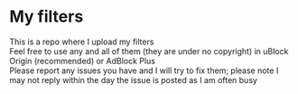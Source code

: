 # My filters
This is a repo where I upload my filters <br/>
Feel free to use any and all of them (they are under no copyright) in uBlock Origin (recommended) or AdBlock Plus <br/>
Please report any issues you have and I will try to fix them; please note I may not reply within the day the issue is posted as I am often busy 
